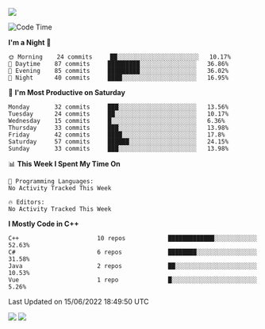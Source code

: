 ![](https://komarev.com/ghpvc/?username=lilpidgey&color=red)
<!--START_SECTION:waka-->
![Code Time](http://img.shields.io/badge/Code%20Time-0%20secs-blue)

**I'm a Night 🦉** 

```text
🌞 Morning    24 commits     ██░░░░░░░░░░░░░░░░░░░░░░░   10.17% 
🌆 Daytime    87 commits     █████████░░░░░░░░░░░░░░░░   36.86% 
🌃 Evening    85 commits     █████████░░░░░░░░░░░░░░░░   36.02% 
🌙 Night      40 commits     ████░░░░░░░░░░░░░░░░░░░░░   16.95%

```
📅 **I'm Most Productive on Saturday** 

```text
Monday       32 commits     ███░░░░░░░░░░░░░░░░░░░░░░   13.56% 
Tuesday      24 commits     ██░░░░░░░░░░░░░░░░░░░░░░░   10.17% 
Wednesday    15 commits     █░░░░░░░░░░░░░░░░░░░░░░░░   6.36% 
Thursday     33 commits     ███░░░░░░░░░░░░░░░░░░░░░░   13.98% 
Friday       42 commits     ████░░░░░░░░░░░░░░░░░░░░░   17.8% 
Saturday     57 commits     ██████░░░░░░░░░░░░░░░░░░░   24.15% 
Sunday       33 commits     ███░░░░░░░░░░░░░░░░░░░░░░   13.98%

```


📊 **This Week I Spent My Time On** 

```text
💬 Programming Languages: 
No Activity Tracked This Week

🔥 Editors: 
No Activity Tracked This Week

```

**I Mostly Code in C++** 

```text
C++                      10 repos            █████████████░░░░░░░░░░░░   52.63% 
C#                       6 repos             ████████░░░░░░░░░░░░░░░░░   31.58% 
Java                     2 repos             ██░░░░░░░░░░░░░░░░░░░░░░░   10.53% 
Vue                      1 repo              █░░░░░░░░░░░░░░░░░░░░░░░░   5.26%

```



 Last Updated on 15/06/2022 18:49:50 UTC
<!--END_SECTION:waka-->
![](https://hit.yhype.me/github/profile?user_id=42968544)
![](https://komarev.com/ghpvc/?lilpidgey)
